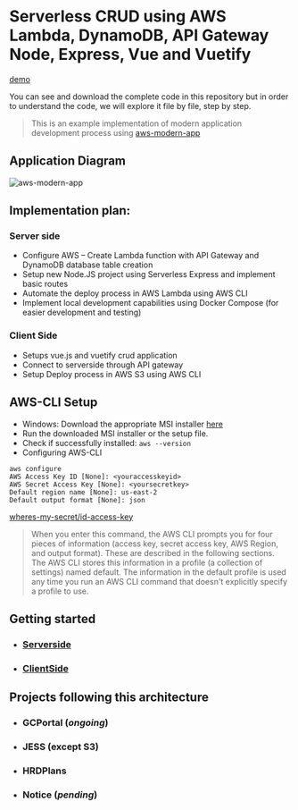 # Serverless CRUD using AWS Lambda, DynamoDB, API Gateway Node, Express, Vue and Vuetify

[demo](http://tutorialhrd.s3-website.us-east-2.amazonaws.com)

You can see and download the complete code in this repository but in order to understand the code, we will explore it file by file, step by step.

> This is an example implementation of modern application development process using [aws-modern-app](https://aws.amazon.com/modern-apps/)

## Application Diagram

![aws-modern-app](https://lh3.googleusercontent.com/BpxrjI12boOTNrZExxnMCDhQIp1R5amSZPSzyowfFK3RC4o-NJCstBljgcNjZrXxx_xL-hc0ldhVYISvLZLnJrNuhS42p9GfeUyYhYtYXR1Q0z7iKSk3QLV7QJv5dWhKPn89-mXnIA)

## Implementation plan:

### Server side

- Configure AWS – Create Lambda function with API Gateway and DynamoDB database table creation
- Setup new Node.JS project using Serverless Express and implement basic routes
- Automate the deploy process in AWS Lambda using AWS CLI
- Implement local development capabilities using Docker Compose (for easier development and testing)

### Client Side

- Setups vue.js and vuetify crud application
- Connect to serverside through API gateway
- Setup Deploy process in AWS S3 using AWS CLI

## AWS-CLI Setup

- Windows: Download the appropriate MSI installer [here](https://docs.aws.amazon.com/cli/latest/userguide/install-windows.html)
- Run the downloaded MSI installer or the setup file.
- Check if successfully installed: `aws --version`
- Configuring AWS-CLI

```
aws configure
AWS Access Key ID [None]: <youraccesskeyid>
AWS Secret Access Key [None]: <yoursecretkey>
Default region name [None]: us-east-2
Default output format [None]: json
```

[wheres-my-secret/id-access-key](https://aws.amazon.com/blogs/security/wheres-my-secret-access-key/)

> When you enter this command, the AWS CLI prompts you for four pieces of information (access key, secret access key, AWS Region, and output format). These are described in the following sections. The AWS CLI stores this information in a profile (a collection of settings) named default. The information in the default profile is used any time you run an AWS CLI command that doesn't explicitly specify a profile to use.

## Getting started

- ### [Serverside](https://github.com/rodeloescueta/aws-serverless-crud/tree/master/server)
- ### [ClientSide](https://github.com/rodeloescueta/aws-serverless-crud/tree/master/server)

## Projects following this architecture

- ### GCPortal (_ongoing_)
- ### JESS (except S3)
- ### HRDPlans
- ### Notice (_pending_)
